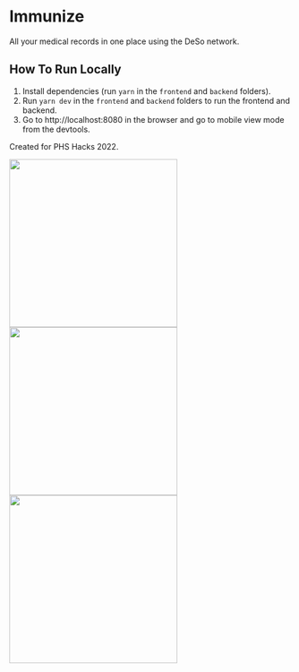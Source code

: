 # Immunize

All your medical records in one place using the DeSo network.

## How To Run Locally
1. Install dependencies (run `yarn` in the `frontend` and `backend` folders).
2. Run `yarn dev` in the `frontend` and `backend` folders to run the frontend and backend.
3. Go to http://localhost:8080 in the browser and go to mobile view mode from the devtools.


Created for PHS Hacks 2022.

<img src="https://user-images.githubusercontent.com/73707325/200177494-ed1a11d6-c132-409f-af76-08aee1aa4be6.png" width="300" /> <img src="https://user-images.githubusercontent.com/73707325/200177604-ab125153-cb48-4677-8e15-9e9ef67cb099.png" width="300" /> <img src="https://user-images.githubusercontent.com/73707325/200177647-3c9e1972-a0e1-43c4-9717-b93285ef6afa.png" width="300" /> 
